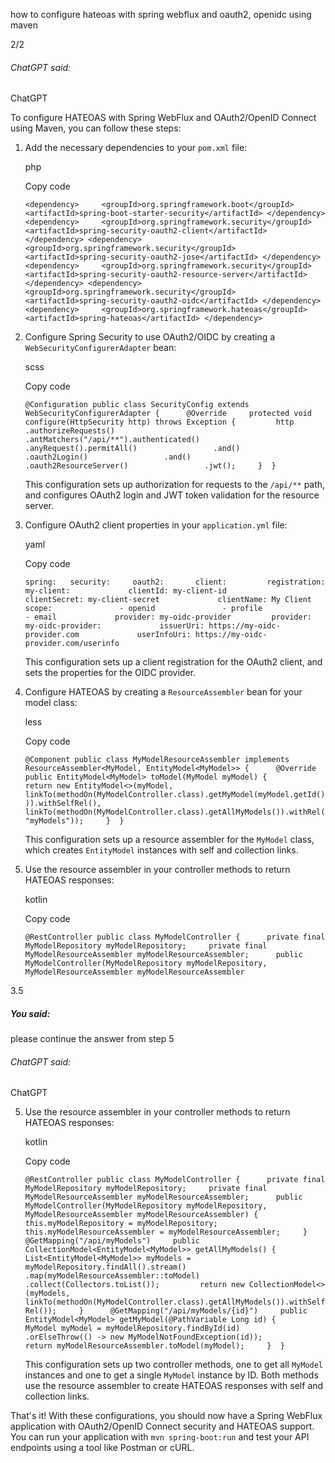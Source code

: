 how to configure hateoas with spring webflux and oauth2, openidc using maven

2/2

###### ChatGPT said:

ChatGPT

To configure HATEOAS with Spring WebFlux and OAuth2/OpenID Connect using Maven, you can follow these steps:

1. Add the necessary dependencies to your `pom.xml` file:
    
    php
    
    Copy code
    
    `<dependency>     <groupId>org.springframework.boot</groupId>     <artifactId>spring-boot-starter-security</artifactId> </dependency> <dependency>     <groupId>org.springframework.security</groupId>     <artifactId>spring-security-oauth2-client</artifactId> </dependency> <dependency>     <groupId>org.springframework.security</groupId>     <artifactId>spring-security-oauth2-jose</artifactId> </dependency> <dependency>     <groupId>org.springframework.security</groupId>     <artifactId>spring-security-oauth2-resource-server</artifactId> </dependency> <dependency>     <groupId>org.springframework.security</groupId>     <artifactId>spring-security-oauth2-oidc</artifactId> </dependency> <dependency>     <groupId>org.springframework.hateoas</groupId>     <artifactId>spring-hateoas</artifactId> </dependency>`
    
2. Configure Spring Security to use OAuth2/OIDC by creating a `WebSecurityConfigurerAdapter` bean:
    
    scss
    
    Copy code
    
    `@Configuration public class SecurityConfig extends WebSecurityConfigurerAdapter {      @Override     protected void configure(HttpSecurity http) throws Exception {         http             .authorizeRequests()                 .antMatchers("/api/**").authenticated()                 .anyRequest().permitAll()                 .and()             .oauth2Login()                 .and()             .oauth2ResourceServer()                 .jwt();     }  }`
    
    This configuration sets up authorization for requests to the `/api/**` path, and configures OAuth2 login and JWT token validation for the resource server.
    
3. Configure OAuth2 client properties in your `application.yml` file:
    
    yaml
    
    Copy code
    
    `spring:   security:     oauth2:       client:         registration:           my-client:             clientId: my-client-id             clientSecret: my-client-secret             clientName: My Client             scope:               - openid               - profile               - email             provider: my-oidc-provider         provider:           my-oidc-provider:             issuerUri: https://my-oidc-provider.com             userInfoUri: https://my-oidc-provider.com/userinfo`
    
    This configuration sets up a client registration for the OAuth2 client, and sets the properties for the OIDC provider.
    
4. Configure HATEOAS by creating a `ResourceAssembler` bean for your model class:
    
    less
    
    Copy code
    
    `@Component public class MyModelResourceAssembler implements ResourceAssembler<MyModel, EntityModel<MyModel>> {      @Override     public EntityModel<MyModel> toModel(MyModel myModel) {         return new EntityModel<>(myModel,                 linkTo(methodOn(MyModelController.class).getMyModel(myModel.getId())).withSelfRel(),                 linkTo(methodOn(MyModelController.class).getAllMyModels()).withRel("myModels"));     }  }`
    
    This configuration sets up a resource assembler for the `MyModel` class, which creates `EntityModel` instances with self and collection links.
    
5. Use the resource assembler in your controller methods to return HATEOAS responses:
    
    kotlin
    
    Copy code
    
    `@RestController public class MyModelController {      private final MyModelRepository myModelRepository;     private final MyModelResourceAssembler myModelResourceAssembler;      public MyModelController(MyModelRepository myModelRepository, MyModelResourceAssembler myModelResourceAssembler`
    

3.5

##### You said:

please continue the answer from step 5

###### ChatGPT said:

ChatGPT

5. Use the resource assembler in your controller methods to return HATEOAS responses:
    
    kotlin
    
    Copy code
    
    `@RestController public class MyModelController {      private final MyModelRepository myModelRepository;     private final MyModelResourceAssembler myModelResourceAssembler;      public MyModelController(MyModelRepository myModelRepository, MyModelResourceAssembler myModelResourceAssembler) {         this.myModelRepository = myModelRepository;         this.myModelResourceAssembler = myModelResourceAssembler;     }      @GetMapping("/api/myModels")     public CollectionModel<EntityModel<MyModel>> getAllMyModels() {         List<EntityModel<MyModel>> myModels = myModelRepository.findAll().stream()                 .map(myModelResourceAssembler::toModel)                 .collect(Collectors.toList());         return new CollectionModel<>(myModels,                 linkTo(methodOn(MyModelController.class).getAllMyModels()).withSelfRel());     }      @GetMapping("/api/myModels/{id}")     public EntityModel<MyModel> getMyModel(@PathVariable Long id) {         MyModel myModel = myModelRepository.findById(id)                 .orElseThrow(() -> new MyModelNotFoundException(id));         return myModelResourceAssembler.toModel(myModel);     }  }`
    
    This configuration sets up two controller methods, one to get all `MyModel` instances and one to get a single `MyModel` instance by ID. Both methods use the resource assembler to create HATEOAS responses with self and collection links.

That's it! With these configurations, you should now have a Spring WebFlux application with OAuth2/OpenID Connect security and HATEOAS support. You can run your application with `mvn spring-boot:run` and test your API endpoints using a tool like Postman or cURL.